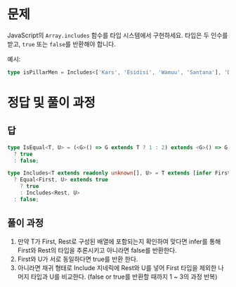 # 문제

JavaScript의 `Array.includes` 함수를 타입 시스템에서 구현하세요. 타입은 두 인수를 받고, `true` 또는 `false`를 반환해야 합니다.

예시:

```ts
type isPillarMen = Includes<['Kars', 'Esidisi', 'Wamuu', 'Santana'], 'Dio'>; // expected to be `false`
```

# 정답 및 풀이 과정

## 답

```ts
type IsEqual<T, U> = (<G>() => G extends T ? 1 : 2) extends <G>() => G extends U ? 1 : 2
  ? true
  : false;

type Includes<T extends readonly unknown[], U> = T extends [infer First, ...infer Rest]
  ? Equal<First, U> extends true
    ? true
    : Includes<Rest, U>
  : false;
```

## 풀이 과정

1. 만약 T가 First, Rest로 구성된 배열에 포함되는지 확인하여 맞다면 infer를 통해 First와 Rest의 타입을 추론시키고 아니라면 false를 반환한다.
2. First와 U가 서로 동일하다면 true를 반환 한다.
3. 아니라면 재귀 형태로 Include 지네릭에 Rest와 U를 넣어 First 타입을 제외한 나머지 타입과 U를 비교한다. (false or true를 반환할 때까지 1 ~ 3의 과정 반복)
